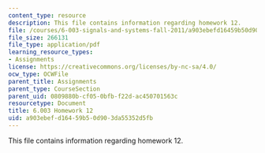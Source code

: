 ```yaml
---
content_type: resource
description: This file contains information regarding homework 12.
file: /courses/6-003-signals-and-systems-fall-2011/a903ebefd16459b50d903da55352d5fb_MIT6_003F11_hw12.pdf
file_size: 266131
file_type: application/pdf
learning_resource_types:
- Assignments
license: https://creativecommons.org/licenses/by-nc-sa/4.0/
ocw_type: OCWFile
parent_title: Assignments
parent_type: CourseSection
parent_uid: 0809880b-cf05-0bfb-f22d-ac450701563c
resourcetype: Document
title: 6.003 Homework 12
uid: a903ebef-d164-59b5-0d90-3da55352d5fb
---
```

This file contains information regarding homework 12.